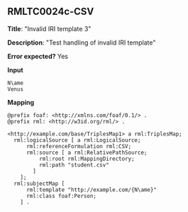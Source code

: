 ## RMLTC0024c-CSV

**Title**: "Invalid IRI template 3"

**Description**: "Test handling of invalid IRI template"

**Error expected?** Yes

**Input**
```
N\ame
Venus

```

**Mapping**
```
@prefix foaf: <http://xmlns.com/foaf/0.1/> .
@prefix rml: <http://w3id.org/rml/> .

<http://example.com/base/TriplesMap1> a rml:TriplesMap;
  rml:logicalSource [ a rml:LogicalSource;
      rml:referenceFormulation rml:CSV;
      rml:source [ a rml:RelativePathSource;
          rml:root rml:MappingDirectory;
          rml:path "student.csv"
        ]
    ];
  rml:subjectMap [
      rml:template "http://example.com/{N\ame}"
      rml:class foaf:Person;
    ] .

```

